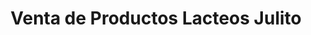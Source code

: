---
title: "Venta de Productos Lacteos Julito"
url: /tonacatepeque/venta-de-productos-lacteos-julito/
shop: Milch
---